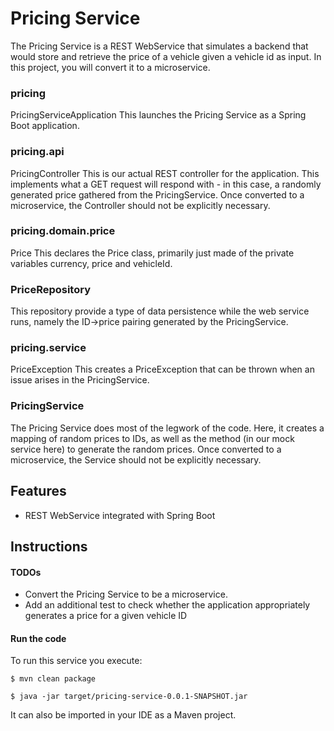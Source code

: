 # Pricing Service

The Pricing Service is a REST WebService that simulates a backend that
would store and retrieve the price of a vehicle given a vehicle id as
input. In this project, you will convert it to a microservice.

### pricing
PricingServiceApplication
This launches the Pricing Service as a Spring Boot application.

### pricing.api
PricingController
This is our actual REST controller for the application. This implements what a GET request will respond with - in this case, a randomly generated price gathered from the PricingService. Once converted to a microservice, the Controller should not be explicitly necessary.

### pricing.domain.price
Price
This declares the Price class, primarily just made of the private variables currency, price and vehicleId.

### PriceRepository
This repository provide a type of data persistence while the web service runs, namely the ID->price pairing generated by the PricingService.

### pricing.service
PriceException
This creates a PriceException that can be thrown when an issue arises in the PricingService.

### PricingService
The Pricing Service does most of the legwork of the code. 
Here, it creates a mapping of random prices to IDs, as well as the method (in our mock service here) 
to generate the random prices. 
Once converted to a microservice, the Service should not be explicitly necessary.

## Features

- REST WebService integrated with Spring Boot

## Instructions

#### TODOs

- Convert the Pricing Service to be a microservice.
- Add an additional test to check whether the application appropriately generates a price for a given vehicle ID

#### Run the code

To run this service you execute:

```
$ mvn clean package
```

```
$ java -jar target/pricing-service-0.0.1-SNAPSHOT.jar
```

It can also be imported in your IDE as a Maven project.
